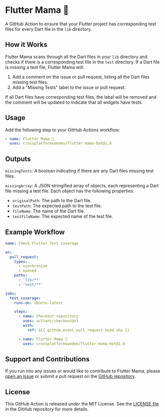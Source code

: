 # Flutter Mama 👵

A GitHub Action to ensure that your Flutter project has corresponding test files
for every Dart file in the `lib` directory.

## How it Works

Flutter Mama scans through all the Dart files in your `lib` directory and checks
if there is a corresponding test file in the `test` directory. If a Dart file is
missing a test file, Flutter Mama will:

1. Add a comment on the issue or pull request, listing all the Dart files
   missing test files.
2. Add a "Missing Tests" label to the issue or pull request.

If all Dart files have corresponding test files, the label will be removed and
the comment will be updated to indicate that all widgets have tests.

## Usage

Add the following step to your GitHub Actions workflow:

```yaml
- name: Flutter Mama 👵
  uses: crossplatformsweden/flutter-mama-bot@1.0
```

## Outputs

`missingTests`: A boolean indicating if there are any Dart files missing test
files.

`missingArray`: A JSON stringified array of objects, each representing a Dart
file missing a test file. Each object has the following properties:

- `originalPath`: The path to the Dart file.
- `testPath`: The expected path to the test file.
- `fileName`: The name of the Dart file.
- `testFileName`: The expected name of the test file.

## Example Workflow

```yaml
name: Check Flutter Test Coverage

on:
  pull_request:
    types:
      - synchronize
      - opened
    paths:
      - 'lib/**'
      - 'test/**'

jobs:
  test_coverage:
    runs-on: ubuntu-latest

    steps:
      - name: Checkout repository
        uses: actions/checkout@v3
        with:
          ref: ${{ github.event.pull_request.head.sha }}

      - name: Flutter Mama 👵
        uses: crossplatformsweden/flutter-mama-bot@1.0
```

## Support and Contributions

If you run into any issues or would like to contribute to Flutter Mama, please
[open an issue](https://github.com/crossplatformsweden/flutter-mama-bot/issues)
or submit a pull request on the
[GitHub repository](https://github.com/crossplatformsweden/flutter-mama-bot).

## License

This GitHub Action is released under the MIT License. See the
[LICENSE file](https://github.com/crossplatformsweden/flutter-mama-bot/blob/main/LICENSE)
in the GitHub repository for more details.
